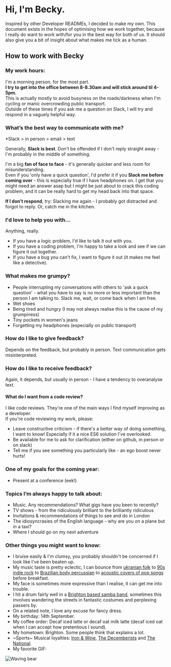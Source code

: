 # Hi, I'm Becky.
Inspired by other Developer READMEs, I decided to make my own. 
This document exists in the hopes of optimising how we work together, because I really do want to work with/for you in the best way for both of us. 
It should also give you a bit of insight about what makes me tick as a human.

## How to work with Becky

### My work hours:
I'm a morning person, for the most part.<br  />
**I try to get into the office between 8-8.30am and will stick around til 4-5pm.**<br />
This is actually mostly to avoid busyness on the roads/darkness when I'm cycling or manic overcrowding public transport. <br />
Outside of these times if you ask me a question on Slack, I will try and respond in a vaguely helpful way.<br />

### What’s the best way to communicate with me?
*Slack > in person > email > text

Generally, **Slack is best**. Don't be offended if I don't reply straight away - I'm probably in the middle of something. 

I'm a big **fan of face to face** - it's generally quicker and less room for misunderstanding.  <br />
Even if you 'only have a quick question', I'd prefer it if you **Slack me before coming over** - this is especially true if I have headphones on. 
I get that you might need an answer asap but I might be just about to crack this coding problem, and it can be really hard to get my head back into that space.


**If I don’t respond**, try: Slacking me again - I probably got distracted and forgot to reply. Or, catch me in the kitchen.

### I'd love to help you with...
Anything, really.

* If you have a logic problem, I'd like to talk it out with you.
* If you have a coding problem, I'm happy to take a look and see if we can figure it out together.
* If you have a bug you can't fix, I want to figure it out (it makes me feel like a detective).

### What makes me grumpy?
* People interrupting my conversations with others to 'ask a quick question' - what you have to say is no more or less important than the person I am talking to. Slack me, wait, or come back when I am free.
* Wet shoes
* Being tired and hungry (I may not always realise this is the cause of my grumpiness)
* Tiny pockets in women's jeans
* Forgetting my headphones (especially on public transport)
	
### How do I like to give feedback?
Depends on the feedback, but probably in person. Text communication gets misinterpreted.

### How do I like to receive feedback?
Again, it depends, but usually in person - I have a tendency to overanalyse text.

#### What do I want from a code review?
I like code reviews. They're one of the main ways I find myself improving as a developer.<br  />
If you're code reviewing my work, please: 
* Leave constructive criticism - if there's a better way of doing something, I want to know! Especially if it a nice ES6 solution I've overlooked.
* Be available for me to ask for clarification (either on github, in person or on slack)
* Tell me if you see something you particularly like - an ego boost never hurts!

### One of my goals for the coming year:
* Present at a conference (eek!)

### Topics I’m always happy to talk about:
* Music. Any recommendations? What gigs have you been to recently?
* TV shows - from the ridiculously brilliant to the brilliantly ridiculous
* Invitations & recommendations of things to see and do in London
* The idiosyncrasies of the English language - why are you _on_ a plane but _in_ a taxi?
* Where I should go on my next adventure

### Other things you might want to know:
* I bruise easily & I'm clumsy, you probably shouldn't be concerned if I look like I've been beaten up.
* My music taste is pretty eclectic, I can bounce from [ukranian folk](https://open.spotify.com/track/52Wl3PQGfyvMJm5JQu0acD?si=zEoFqkZ3Qqe2IRLWeFQC1Q) to [90s indie rock](https://open.spotify.com/track/1OU3fzC6uWKpqgZalfUSx8?si=vCywFj1VT9yR9kCjrXYxAw) to [Brazilian body percussian](https://open.spotify.com/track/4bndkI1TTh7itdsyixtDoD?si=CvQIUFxXQImKE73oJsBhOw) to [acoustic covers of pop songs](https://open.spotify.com/track/5CjOsESIfgyByBGKL7MCWU?si=S0_UprYXQHmEm2sU4FWU-w) before breakfast.
* My face is sometimes more expressive than I realise, it can get me into trouble.
* I hit a drum fairly well in a [Brighton based samba band](https://www.youtube.com/watch?v=zRHbofgZmq0), sometimes this involves wandering the streets in fantastic costumes and perplexing passers by.
* On a related note, I love any excuse for fancy dress.
* My birthday: 14th September.
* My coffee order: Decaf iced latte or decaf oat milk latte (decaf iced oat when I can accept how pretentious I sound).
* My hometown: Brighton. Some people think that explains a lot.
* ~Sports~ Musical loyalties: [Iron & Wine](https://www.youtube.com/watch?v=QZIwLR426Mo&feature=youtu.be&t=2013), [The Decemberists](https://www.youtube.com/watch?v=P4Jz3tMddw4&t=3102s) and [The National](https://www.youtube.com/watch?v=TdFCD3oXMZo&t=540s).
* My favorite GIF:

![Waving bear](https://media.giphy.com/media/IThjAlJnD9WNO/giphy.gif "Waving Bear")
